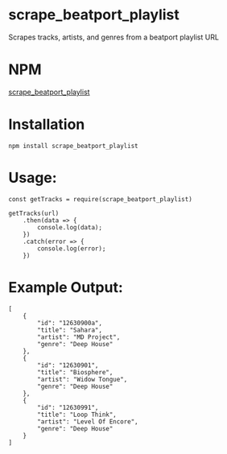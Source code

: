 # scrape_beatport_playlist
 Scrapes tracks, artists, and genres from a beatport playlist URL

# NPM
[scrape_beatport_playlist](https://www.npmjs.com/package/scrape_beatport_playlist)

# Installation
```
npm install scrape_beatport_playlist
```

# Usage:
```
const getTracks = require(scrape_beatport_playlist)

getTracks(url)
    .then(data => {
        console.log(data);
    })
    .catch(error => {
        console.log(error);
    })
```

# Example Output:
```
[
    {
        "id": "12630900a",
        "title": "Sahara",
        "artist": "MD Project",
        "genre": "Deep House"
    },
    {
        "id": "12630901",
        "title": "Biosphere",
        "artist": "Widow Tongue",
        "genre": "Deep House"
    },
    {
        "id": "12630991",
        "title": "Loop Think",
        "artist": "Level Of Encore",
        "genre": "Deep House"
    }
]
```
